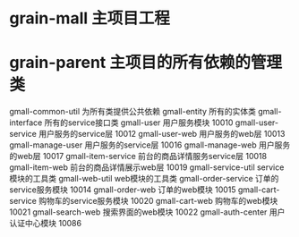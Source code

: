 # grain-mall    主项目工程
# grain-parent    主项目的所有依赖的管理类

gmall-common-util 为所有类提供公共依赖
gmall-entity 所有的实体类
gmall-interface 所有的service接口类
gmall-user 用户服务模块 10010
gmall-user-service 用户服务的service层 10012
gmall-user-web 用户服务的web层 10013
gmall-manage-user 用户服务的service层 10016
gmall-manage-web 用户服务的web层 10017
gmall-item-service 前台的商品详情服务service层 10018
gmall-item-web 前台的商品详情展示web层 10019
gmall-service-util service模块的工具类
gmall-web-util web模块的工具类
gmall-order-service 订单的service服务模块 10014
gmall-order-web 订单的web模块 10015
gmall-cart-service 购物车的service服务模块 10020
gmall-cart-web 购物车的web模块 10021
gmall-search-web 搜索界面的web模块 10022
gmall-auth-center 用户认证中心模块 10086